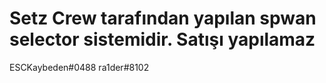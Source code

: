 # Setz Crew tarafından yapılan spwan selector sistemidir. Satışı yapılamaz
ESCKaybeden#0488
ra1der#8102
